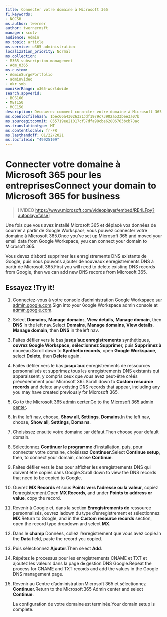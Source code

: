 ```yaml
---
title: Connecter votre domaine à Microsoft 365
f1.keywords:
- NOCSH
ms.author: twerner
author: twernermsft
manager: scotv
audience: Admin
ms.topic: article
ms.service: o365-administration
localization_priority: Normal
ms.collection:
- M365-subscription-management
- Adm_O365
ms.custom:
- AdminSurgePortfolio
- adminvideo
- okr_smb
monikerRange: o365-worldwide
search.appverid:
- BCS160
- MET150
- MOE150
description: Découvrez comment connecter votre domaine à Microsoft 365.
ms.openlocfilehash: 1bec66a43026321ddf1979c73902a533bee3a07b
ms.sourcegitcommit: 855719ee21017cf87dfa98cbe62806763bcb78ac
ms.translationtype: MT
ms.contentlocale: fr-FR
ms.lasthandoff: 01/22/2021
ms.locfileid: "49925109"
---
```

# <a name="connect-your-domain-to-microsoft-365-for-business"></a><span data-ttu-id="dd037-103">Connecter votre domaine à Microsoft 365 pour les entreprises</span><span class="sxs-lookup"><span data-stu-id="dd037-103">Connect your domain to Microsoft 365 for business</span></span>

> [!VIDEO https://www.microsoft.com/videoplayer/embed/RE4LFpy?autoplay=false]

<span data-ttu-id="dd037-104">Une fois que vous avez installé Microsoft 365 et déplacé vos données de courrier à partir de Google Workspace, vous pouvez connecter votre domaine à Microsoft 365.</span><span class="sxs-lookup"><span data-stu-id="dd037-104">Once you’ve set up Microsoft 365 and moved your email data from Google Workspace, you can connect your domain to Microsoft 365.</span></span> 

<span data-ttu-id="dd037-105">Vous devez d’abord supprimer les enregistrements DNS existants de Google, puis nous pouvons ajouter de nouveaux enregistrements DNS à partir de Microsoft 365.</span><span class="sxs-lookup"><span data-stu-id="dd037-105">First you will need to delete existing DNS records from Google, then we can add new DNS records from Microsoft 365.</span></span>

## <a name="try-it"></a><span data-ttu-id="dd037-106">Essayez !</span><span class="sxs-lookup"><span data-stu-id="dd037-106">Try it!</span></span>

1. <span data-ttu-id="dd037-107">Connectez-vous à votre console d’administration Google Workspace [sur admin.google.com](https://admin.google.com).</span><span class="sxs-lookup"><span data-stu-id="dd037-107">Sign into your Google Workspace admin console at [admin.google.com](https://admin.google.com).</span></span>
1. <span data-ttu-id="dd037-108">Select **Domains**, **Manage domains**, **View details**, **Manage domain**, then **DNS** in the left nav.</span><span class="sxs-lookup"><span data-stu-id="dd037-108">Select **Domains**, **Manage domains**, **View details**, **Manage domain**, then **DNS** in the left nav.</span></span>
1. <span data-ttu-id="dd037-109">Faites défiler vers le bas **jusqu’aux enregistrements** synthétiques, **ouvrez Google Workspace,** **sélectionnez Supprimer,** puis **Supprimez à** nouveau.</span><span class="sxs-lookup"><span data-stu-id="dd037-109">Scroll down to **Synthetic records**, open **Google Workspace**, select **Delete**, then **Delete** again.</span></span>
1. <span data-ttu-id="dd037-110">Faites défiler vers le bas **jusqu’aux** enregistrements de ressources personnalisés et supprimez tous les enregistrements DNS existants qui apparaissent, y compris ceux que vous avez peut-être créés précédemment pour Microsoft 365.</span><span class="sxs-lookup"><span data-stu-id="dd037-110">Scroll down to **Custom resource records** and delete any existing DNS records that appear, including any you may have created previously for Microsoft 365.</span></span>
1. <span data-ttu-id="dd037-111">Go to the [Microsoft 365 admin center](https://admin.microsoft.com).</span><span class="sxs-lookup"><span data-stu-id="dd037-111">Go to the [Microsoft 365 admin center](https://admin.microsoft.com).</span></span>
1. <span data-ttu-id="dd037-112">In the left nav, choose, **Show all**, **Settings**, **Domains**.</span><span class="sxs-lookup"><span data-stu-id="dd037-112">In the left nav, choose, **Show all**, **Settings**, **Domains**.</span></span>
1. <span data-ttu-id="dd037-113">Choisissez ensuite votre domaine par défaut.</span><span class="sxs-lookup"><span data-stu-id="dd037-113">Then choose your default domain.</span></span>
1. <span data-ttu-id="dd037-114">Sélectionnez **Continuer le programme** d’installation, puis, pour connecter votre domaine, choisissez **Continuer.**</span><span class="sxs-lookup"><span data-stu-id="dd037-114">Select **Continue setup**, then, to connect your domain, choose  **Continue**.</span></span>
1. <span data-ttu-id="dd037-115">Faites défiler vers le bas pour afficher les enregistrements DNS qui doivent être copiés dans Google.</span><span class="sxs-lookup"><span data-stu-id="dd037-115">Scroll down to view the DNS records that need to be copied to Google.</span></span>
1. <span data-ttu-id="dd037-116">Ouvrez **MX Records** et sous **Points vers l’adresse ou la valeur,** copiez l’enregistrement.</span><span class="sxs-lookup"><span data-stu-id="dd037-116">Open **MX Records**, and under **Points to address or value**, copy the record.</span></span>
1. <span data-ttu-id="dd037-117">Revenir à Google et, dans la section **Enregistrements de** ressource personnalisés, ouvrez ladown du type d’enregistrement et sélectionnez **MX**.</span><span class="sxs-lookup"><span data-stu-id="dd037-117">Return to Google, and in the **Custom resource records** section, open the record type dropdown and select **MX**.</span></span>
1. <span data-ttu-id="dd037-118">Dans le **champ** Données, collez l’enregistrement que vous avez copié.</span><span class="sxs-lookup"><span data-stu-id="dd037-118">In the **Data** field, paste the record you copied.</span></span>
1. <span data-ttu-id="dd037-119">Puis sélectionnez **Ajouter**.</span><span class="sxs-lookup"><span data-stu-id="dd037-119">Then select **Add**.</span></span>
1. <span data-ttu-id="dd037-120">Répétez le processus pour les enregistrements CNAME et TXT et ajoutez les valeurs dans la page de gestion DNS Google.</span><span class="sxs-lookup"><span data-stu-id="dd037-120">Repeat the process for CNAME and TXT records and add the values in the Google DNS management page.</span></span>
1. <span data-ttu-id="dd037-121">Revenir au Centre d’administration Microsoft 365 et sélectionnez **Continuer.**</span><span class="sxs-lookup"><span data-stu-id="dd037-121">Return to the Microsoft 365 Admin center and select **Continue**.</span></span>

    <span data-ttu-id="dd037-122">La configuration de votre domaine est terminée.</span><span class="sxs-lookup"><span data-stu-id="dd037-122">Your domain setup is complete.</span></span>